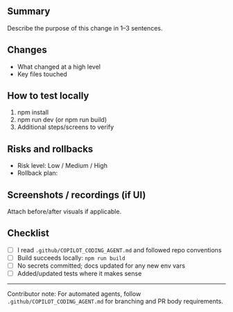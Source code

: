 ## Summary

Describe the purpose of this change in 1–3 sentences.

## Changes

- What changed at a high level
- Key files touched

## How to test locally

1. npm install
2. npm run dev (or npm run build)
3. Additional steps/screens to verify

## Risks and rollbacks

- Risk level: Low / Medium / High
- Rollback plan:

## Screenshots / recordings (if UI)

Attach before/after visuals if applicable.

## Checklist

- [ ] I read `.github/COPILOT_CODING_AGENT.md` and followed repo conventions
- [ ] Build succeeds locally: `npm run build`
- [ ] No secrets committed; docs updated for any new env vars
- [ ] Added/updated tests where it makes sense

---

Contributor note: For automated agents, follow `.github/COPILOT_CODING_AGENT.md` for branching and PR body requirements.
